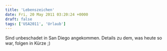 ```yaml
---
title: 'Lebenszeichen'
date: Fri, 20 May 2011 03:20:24 +0000
draft: false
tags: ['USA2011', 'Urlaub']
---
```


Sind unbeschadet in San Diego angekommen. Details zu dem, was heute so war, folgen in Kürze ;)